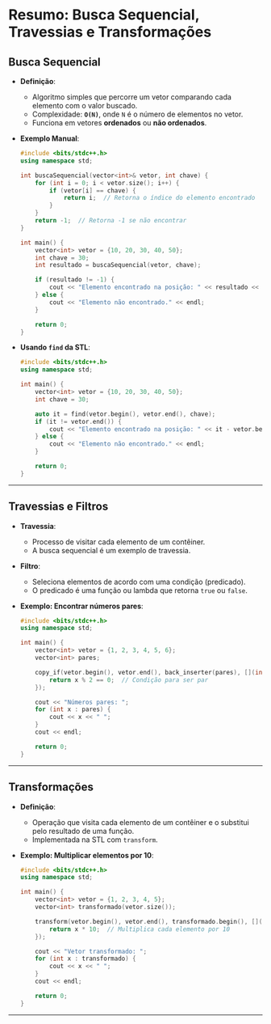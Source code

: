 # Resumo: Busca Sequencial, Travessias e Transformações

## Busca Sequencial
- **Definição**:
  - Algoritmo simples que percorre um vetor comparando cada elemento com o valor buscado.
  - Complexidade: **`O(N)`**, onde `N` é o número de elementos no vetor.
  - Funciona em vetores **ordenados** ou **não ordenados**.

- **Exemplo Manual**:
  ```cpp
  #include <bits/stdc++.h>
  using namespace std;

  int buscaSequencial(vector<int>& vetor, int chave) {
      for (int i = 0; i < vetor.size(); i++) {
          if (vetor[i] == chave) {
              return i;  // Retorna o índice do elemento encontrado
          }
      }
      return -1;  // Retorna -1 se não encontrar
  }

  int main() {
      vector<int> vetor = {10, 20, 30, 40, 50};
      int chave = 30;
      int resultado = buscaSequencial(vetor, chave);

      if (resultado != -1) {
          cout << "Elemento encontrado na posição: " << resultado << endl;
      } else {
          cout << "Elemento não encontrado." << endl;
      }

      return 0;
  }
  ```

- **Usando `find` da STL**:
  ```cpp
  #include <bits/stdc++.h>
  using namespace std;

  int main() {
      vector<int> vetor = {10, 20, 30, 40, 50};
      int chave = 30;

      auto it = find(vetor.begin(), vetor.end(), chave);
      if (it != vetor.end()) {
          cout << "Elemento encontrado na posição: " << it - vetor.begin() << endl;
      } else {
          cout << "Elemento não encontrado." << endl;
      }

      return 0;
  }
  ```

---

## Travessias e Filtros
- **Travessia**:
  - Processo de visitar cada elemento de um contêiner.
  - A busca sequencial é um exemplo de travessia.
  
- **Filtro**:
  - Seleciona elementos de acordo com uma condição (predicado).
  - O predicado é uma função ou lambda que retorna `true` ou `false`.

- **Exemplo: Encontrar números pares**:
  ```cpp
  #include <bits/stdc++.h>
  using namespace std;

  int main() {
      vector<int> vetor = {1, 2, 3, 4, 5, 6};
      vector<int> pares;

      copy_if(vetor.begin(), vetor.end(), back_inserter(pares), [](int x) {
          return x % 2 == 0;  // Condição para ser par
      });

      cout << "Números pares: ";
      for (int x : pares) {
          cout << x << " ";
      }
      cout << endl;

      return 0;
  }
  ```

---

## Transformações
- **Definição**:
  - Operação que visita cada elemento de um contêiner e o substitui pelo resultado de uma função.
  - Implementada na STL com `transform`.

- **Exemplo: Multiplicar elementos por 10**:
  ```cpp
  #include <bits/stdc++.h>
  using namespace std;

  int main() {
      vector<int> vetor = {1, 2, 3, 4, 5};
      vector<int> transformado(vetor.size());

      transform(vetor.begin(), vetor.end(), transformado.begin(), [](int x) {
          return x * 10;  // Multiplica cada elemento por 10
      });

      cout << "Vetor transformado: ";
      for (int x : transformado) {
          cout << x << " ";
      }
      cout << endl;

      return 0;
  }
  ```

---